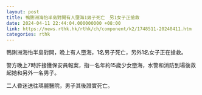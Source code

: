 ```yaml
---
layout: post
title: 鴨脷洲海怡半島對開有人墮海1男子死亡　另1女子正搶救
date: 2024-04-11 22:44:04.000000000 +08:00
link: https://news.rthk.hk/rthk/ch/component/k2/1748511-20240411.htm
categories: rthk
---
```


鴨脷洲海怡半島對開，晚上有人墮海，1名男子死亡，另外1名女子正在搶救。

警方晚上7時許接獲保安員報案，指一名年約15歲少女墮海，水警和消防到場後救起她和另外一名男子。

二人昏迷送往瑪麗醫院，男子其後證實死亡。

